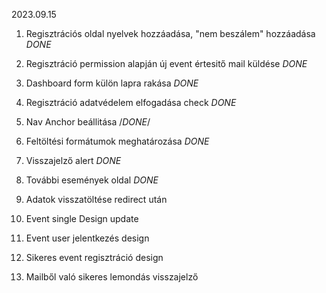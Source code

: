 2023.09.15

1. Regisztrációs oldal nyelvek hozzáadása, "nem beszálem" hozzáadása  *DONE*
2. Regisztráció permission alapján új event értesitő mail küldése *DONE*
5. Dashboard form külön lapra rakása *DONE*
3. Regisztráció adatvédelem elfogadása check *DONE*
12. Nav Anchor beállitása /*DONE*/
6. Feltöltési formátumok meghatározása *DONE*
7. Visszajelző alert *DONE*
4. További események oldal *DONE*


7. Adatok visszatöltése redirect után 





8. Event single Design update
9. Event user jelentkezés design
10. Sikeres event regisztráció design
11. Mailből való sikeres lemondás visszajelző
